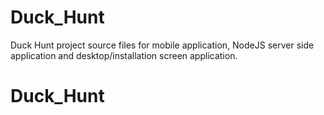 Duck_Hunt
=========

Duck Hunt project source files for mobile application, NodeJS server side application and desktop/installation screen application.
# Duck_Hunt
